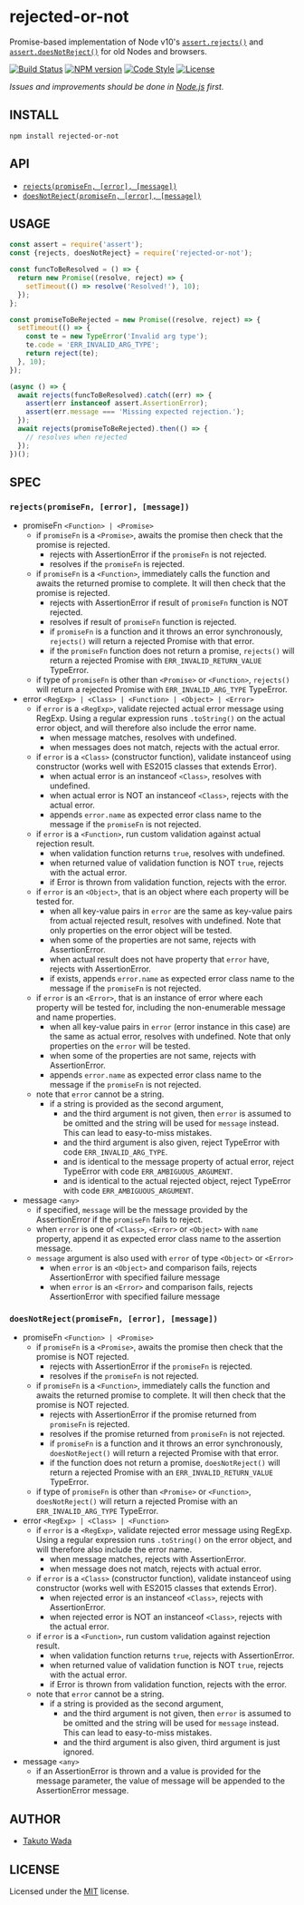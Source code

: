 rejected-or-not
=======================================

Promise-based implementation of Node v10's [`assert.rejects()`](https://nodejs.org/api/assert.html#assert_assert_rejects_asyncfn_error_message) and [`assert.doesNotReject()`](https://nodejs.org/api/assert.html#assert_assert_doesnotreject_asyncfn_error_message) for old Nodes and browsers.

[![Build Status][travis-image]][travis-url]
[![NPM version][npm-image]][npm-url]
[![Code Style][style-image]][style-url]
[![License][license-image]][license-url]

*Issues and improvements should be done in [Node.js](https://github.com/nodejs/node/issues) first.*


INSTALL
---------------------------------------

```
npm install rejected-or-not
```


API
---------------------------------------

- [`rejects(promiseFn, [error], [message])`](https://nodejs.org/api/assert.html#assert_assert_rejects_asyncfn_error_message)
- [`doesNotReject(promiseFn, [error], [message])`](https://nodejs.org/api/assert.html#assert_assert_doesnotreject_asyncfn_error_message)


USAGE
---------------------------------------

```javascript
const assert = require('assert');
const {rejects, doesNotReject} = require('rejected-or-not');

const funcToBeResolved = () => {
  return new Promise((resolve, reject) => {
    setTimeout(() => resolve('Resolved!'), 10);
  });
};

const promiseToBeRejected = new Promise((resolve, reject) => {
  setTimeout(() => {
    const te = new TypeError('Invalid arg type');
    te.code = 'ERR_INVALID_ARG_TYPE';
    return reject(te);
  }, 10);
});

(async () => {
  await rejects(funcToBeResolved).catch((err) => {
    assert(err instanceof assert.AssertionError);
    assert(err.message === 'Missing expected rejection.');
  });
  await rejects(promiseToBeRejected).then(() => {
    // resolves when rejected
  });
})();
```


SPEC
---------------------------------------

### `rejects(promiseFn, [error], [message])`
  - promiseFn `<Function> | <Promise>`
    - if `promiseFn` is a `<Promise>`, awaits the promise then check that the promise is rejected.
      - rejects with AssertionError if the `promiseFn` is not rejected.
      - resolves if the `promiseFn` is rejected.
    - if `promiseFn` is a `<Function>`, immediately calls the function and awaits the returned promise to complete. It will then check that the promise is rejected.
      - rejects with AssertionError if result of `promiseFn` function is NOT rejected.
      - resolves if result of `promiseFn` function is rejected.
      - if `promiseFn` is a function and it throws an error synchronously, `rejects()` will return a rejected Promise with that error.
      - if the `promiseFn` function does not return a promise, `rejects()` will return a rejected Promise with `ERR_INVALID_RETURN_VALUE` TypeError.
    - if type of `promiseFn` is other than `<Promise>` or `<Function>`, `rejects()` will return a rejected Promise with `ERR_INVALID_ARG_TYPE` TypeError.
  - error `<RegExp> | <Class> | <Function> | <Object> | <Error>`
    - if `error` is a `<RegExp>`, validate rejected actual error message using RegExp. Using a regular expression runs `.toString()` on the actual error object, and will therefore also include the error name.
      - when message matches, resolves with undefined.
      - when messages does not match, rejects with the actual error.
    - if `error` is a `<Class>` (constructor function), validate instanceof using constructor (works well with ES2015 classes that extends Error).
      - when actual error is an instanceof `<Class>`, resolves with undefined.
      - when actual error is NOT an instanceof `<Class>`, rejects with the actual error.
      - appends `error.name` as expected error class name to the message if the `promiseFn` is not rejected.
    - if `error` is a `<Function>`, run custom validation against actual rejection result.
      - when validation function returns `true`, resolves with undefined.
      - when returned value of validation function is NOT `true`, rejects with the actual error.
      - if Error is thrown from validation function, rejects with the error.
    - if `error` is an `<Object>`, that is an object where each property will be tested for.
      - when all key-value pairs in `error` are the same as key-value pairs from actual rejected result, resolves with undefined. Note that only properties on the error object will be tested.
      - when some of the properties are not same, rejects with AssertionError.
      - when actual result does not have property that `error` have, rejects with AssertionError.
      - if exists, appends `error.name` as expected error class name to the message if the `promiseFn` is not rejected.
    - if `error` is an `<Error>`, that is an instance of error where each property will be tested for, including the non-enumerable message and name properties.
      - when all key-value pairs in `error` (error instance in this case) are the same as actual error, resolves with undefined. Note that only properties on the `error` will be tested.
      - when some of the properties are not same, rejects with AssertionError.
      - appends `error.name` as expected error class name to the message if the `promiseFn` is not rejected.
    - note that `error` cannot be a string.
      - if a string is provided as the second argument,
        - and the third argument is not given, then `error` is assumed to be omitted and the string will be used for `message` instead. This can lead to easy-to-miss mistakes.
        - and the third argument is also given, reject TypeError with code `ERR_INVALID_ARG_TYPE`.
        - and is identical to the message property of actual error, reject TypeError with code `ERR_AMBIGUOUS_ARGUMENT`.
        - and is identical to the actual rejected object, reject TypeError with code `ERR_AMBIGUOUS_ARGUMENT`.
  - message `<any>`
    - if specified, `message` will be the message provided by the AssertionError if the `promiseFn` fails to reject.
    - when `error` is one of `<Class>`, `<Error>` or `<Object>` with `name` property, append it as expected error class name to the assertion message.
    - `message` argument is also used with `error` of type `<Object>` or `<Error>`
      - when `error` is an `<Object>` and comparison fails, rejects AssertionError with specified failure message
      - when `error` is an `<Error>` and comparison fails, rejects AssertionError with specified failure message

### `doesNotReject(promiseFn, [error], [message])`
  - promiseFn `<Function> | <Promise>`
    - if `promiseFn` is a `<Promise>`, awaits the promise then check that the promise is NOT rejected.
      - rejects with AssertionError if the `promiseFn` is rejected.
      - resolves if the `promiseFn` is not rejected.
    - if `promiseFn` is a `<Function>`, immediately calls the function and awaits the returned promise to complete. It will then check that the promise is NOT rejected.
      - rejects with AssertionError if the promise returned from `promiseFn` is rejected.
      - resolves if the promise returned from `promiseFn` is not rejected.
      - if `promiseFn` is a function and it throws an error synchronously, `doesNotReject()` will return a rejected Promise with that error.
      - if the function does not return a promise, `doesNotReject()` will return a rejected Promise with an `ERR_INVALID_RETURN_VALUE` TypeError.
    - if type of `promiseFn` is other than `<Promise>` or `<Function>`, `doesNotReject()` will return a rejected Promise with an `ERR_INVALID_ARG_TYPE` TypeError.
  - error `<RegExp> | <Class> | <Function>`
    - if `error` is a `<RegExp>`, validate rejected error message using RegExp. Using a regular expression runs `.toString()` on the error object, and will therefore also include the error name.
      - when message matches, rejects with AssertionError.
      - when message does not match, rejects with actual error.
    - if `error` is a `<Class>` (constructor function), validate instanceof using constructor (works well with ES2015 classes that extends Error).
      - when rejected error is an instanceof `<Class>`, rejects with AssertionError.
      - when rejected error is NOT an instanceof `<Class>`, rejects with the actual error.
    - if `error` is a `<Function>`, run custom validation against rejection result.
      - when validation function returns `true`, rejects with AssertionError.
      - when returned value of validation function is NOT `true`, rejects with the actual error.
      - if Error is thrown from validation function, rejects with the error.
    - note that `error` cannot be a string.
      - if a string is provided as the second argument,
        - and the third argument is not given, then `error` is assumed to be omitted and the string will be used for `message` instead. This can lead to easy-to-miss mistakes.
        - and the third argument is also given, third argument is just ignored.
  - message `<any>`
    - if an AssertionError is thrown and a value is provided for the message parameter, the value of message will be appended to the AssertionError message.


AUTHOR
---------------------------------------
* [Takuto Wada](https://github.com/twada)


LICENSE
---------------------------------------
Licensed under the [MIT](https://github.com/twada/rejected-or-not/blob/master/LICENSE) license.

[travis-url]: https://travis-ci.org/twada/rejected-or-not
[travis-image]: https://secure.travis-ci.org/twada/rejected-or-not.svg?branch=master

[npm-url]: https://npmjs.org/package/rejected-or-not
[npm-image]: https://badge.fury.io/js/rejected-or-not.svg

[style-url]: https://github.com/Flet/semistandard
[style-image]: https://img.shields.io/badge/code%20style-semistandard-brightgreen.svg

[license-url]: https://github.com/twada/rejected-or-not/blob/master/LICENSE
[license-image]: https://img.shields.io/badge/license-MIT-brightgreen.svg

